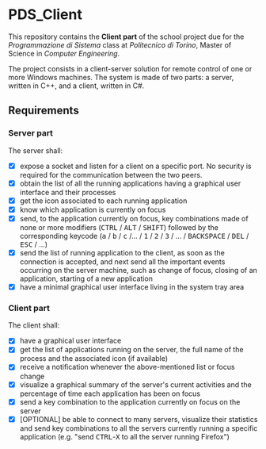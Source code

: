 # PDS_Client
This repository contains the __Client part__ of the school project due for the _Programmazione di Sistema_ class at _Politecnico di Torino_, Master of Science in _Computer Engineering_.

The project consists in a client-server solution for remote control of one or more Windows machines.
The system is made of two parts: a server, written in C++, and a client, written in C#.

## Requirements
### Server part
The server shall:
- [x] expose a socket and listen for a client on a specific port. No security is required for the communication between the two peers.
- [x] obtain the list of all the running applications having a graphical user interface and their processes
- [x] get the icon associated to each running application
- [x] know which application is currently on focus
- [x] send, to the application currently on focus, key combinations made of none or more modifiers (<kbd>CTRL</kbd> / <kbd>ALT</kbd> / <kbd>SHIFT</kbd>) followed by the corresponding keycode (<kbd>a</kbd> / <kbd>b</kbd> / <kbd>c</kbd> /... / <kbd>1</kbd> / <kbd>2</kbd> / <kbd>3</kbd> / ... / <kbd>BACKSPACE</kbd> / <kbd>DEL</kbd> / <kbd>ESC</kbd> / ...)
- [x] send the list of running application to the client, as soon as the connection is accepted, and next send all the important events occurring on the server machine, such as change of focus, closing of an application, starting of a new application
- [x] have a minimal graphical user interface living in the system tray area

### Client part
The client shall:
- [x] have a graphical user interface
- [x] get the list of applications running on the server, the full name of the process and the associated icon (if available)
- [x] receive a notification whenever the above-mentioned list or focus change
- [x] visualize a graphical summary of the server's current activities and the percentage of time each application has been on focus
- [x] send a key combination to the application currently on focus on the server
- [x] [OPTIONAL] be able to connect to many servers, visualize their statistics and send key combinations to all the servers currently running a specific application (e.g. "send <kbd>CTRL</kbd>-<kbd>X</kbd> to all the server running Firefox")
